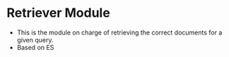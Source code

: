 # Retriever Module

* This is the module on charge of retrieving the correct documents for a given query. 
* Based on ES

